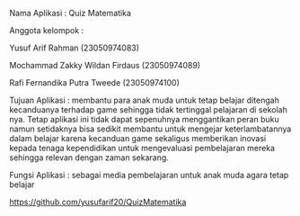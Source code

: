 Nama Aplikasi : Quiz Matematika

Anggota kelompok :

Yusuf Arif Rahman (23050974083)

Mochammad Zakky Wildan Firdaus (23050974089)

Rafi Fernandika Putra Tweede (23050974100)

Tujuan Aplikasi : membantu para anak muda untuk tetap belajar ditengah kecanduanya terhadap game sehingga tidak tertinggal pelajaran di sekolah nya. Tetap aplikasi ini tidak dapat sepenuhnya menggantikan peran buku namun setidaknya bisa sedikit membantu untuk mengejar keterlambatannya dalam belajar karena kecanduan game sekaligus memberikan inovasi kepada tenaga kependidikan untuk mengevaluasi pembelajaran mereka sehingga relevan dengan zaman sekarang.

Fungsi Aplikasi : sebagai media pembelajaran untuk anak muda agara tetap belajar

https://github.com/yusufarif20/QuizMatematika

